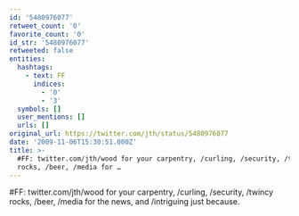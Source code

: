```yaml
---
id: '5480976077'
retweet_count: '0'
favorite_count: '0'
id_str: '5480976077'
retweeted: false
entities:
  hashtags:
    - text: FF
      indices:
        - '0'
        - '3'
  symbols: []
  user_mentions: []
  urls: []
original_url: https://twitter.com/jth/status/5480976077
date: '2009-11-06T15:30:51.000Z'
title: >-
  #FF: twitter.com/jth/wood for your carpentry, /curling, /security, /twincy
  rocks, /beer, /media for …
---
```


#FF: twitter.com/jth/wood for your carpentry, /curling, /security, /twincy rocks, /beer, /media for the news, and /intriguing just because.